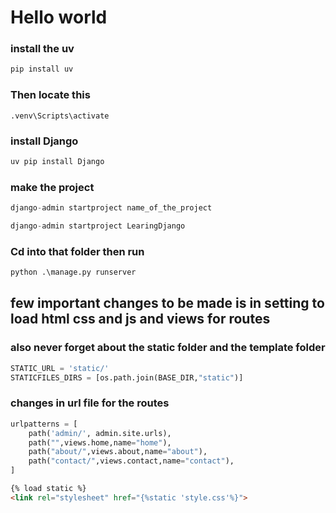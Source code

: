 # Hello world
### install the uv
```py
pip install uv
```
### Then locate this 
```
.venv\Scripts\activate
```
### install Django
```py
uv pip install Django
```
### make the project
```py
django-admin startproject name_of_the_project
```
```py
django-admin startproject LearingDjango
```
### Cd into that folder then run

```py 
python .\manage.py runserver
```

## few important changes to be made is in setting to load html css and js and views for routes 

### also never forget about the static folder and the template folder 
``` py
STATIC_URL = 'static/'
STATICFILES_DIRS = [os.path.join(BASE_DIR,"static")]
```

### changes in url file for the routes
```py
urlpatterns = [
    path('admin/', admin.site.urls),
    path("",views.home,name="home"),
    path("about/",views.about,name="about"),
    path("contact/",views.contact,name="contact"),
]
```
```html
{% load static %}
<link rel="stylesheet" href="{%static 'style.css'%}">

```